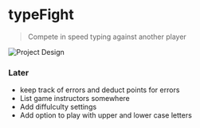 # typeFight

> Compete in speed typing against another player

![Project Design](https://res.cloudinary.com/charley81/image/upload/v1662994158/typeFight/preview_mulbpv.png)

### Later

- keep track of errors and deduct points for errors
- List game instructors somewhere
- Add diffulculty settings
- Add option to play with upper and lower case letters
